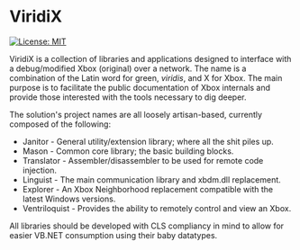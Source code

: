 # ViridiX

[![License: MIT](https://img.shields.io/badge/License-MIT-yellow.svg)](https://opensource.org/licenses/MIT)

ViridiX is a collection of libraries and applications designed to interface with a debug/modified Xbox (original) over a network. The name is a combination of the Latin word for green, *viridis*, and X for Xbox. The main purpose is to facilitate the public documentation of Xbox internals and provide those interested with the tools necessary to dig deeper.

The solution's project names are all loosely artisan-based, currently composed of the following:

  - Janitor - General utility/extension library; where all the shit piles up.
  - Mason - Common core library; the basic building blocks.
  - Translator - Assembler/disassembler to be used for remote code injection.
  - Linguist - The main communication library and xbdm.dll replacement.
  - Explorer - An Xbox Neighborhood replacement compatible with the latest Windows versions.
  - Ventriloquist - Provides the ability to remotely control and view an Xbox.

All libraries should be developed with CLS compliancy in mind to allow for easier VB.NET consumption using their baby datatypes.